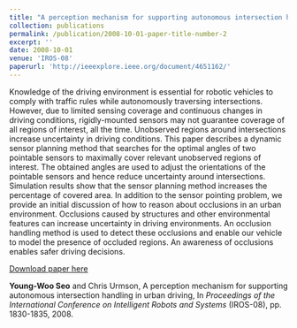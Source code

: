 ```yaml
---
title: "A perception mechanism for supporting autonomous intersection handling in urban driving"
collection: publications
permalink: /publication/2008-10-01-paper-title-number-2
excerpt: ''
date: 2008-10-01
venue: 'IROS-08'
paperurl: 'http://ieeexplore.ieee.org/document/4651162/'
---
```

Knowledge of the driving environment is essential for robotic vehicles to comply with traffic rules while autonomously traversing intersections. However, due to limited sensing coverage and continuous changes in driving conditions, rigidly-mounted sensors may not guarantee coverage of all regions of interest, all the time. Unobserved regions around intersections increase uncertainty in driving conditions. This paper describes a dynamic sensor planning method that searches for the optimal angles of two pointable sensors to maximally cover relevant unobserved regions of interest. The obtained angles are used to adjust the orientations of the pointable sensors and hence reduce uncertainty around intersections. Simulation results show that the sensor planning method increases the percentage of covered area. In addition to the sensor pointing problem, we provide an initial discussion of how to reason about occlusions in an urban environment. Occlusions caused by structures and other environmental features can increase uncertainty in driving environments. An occlusion handling method is used to detect these occlusions and enable our vehicle to model the presence of occluded regions. An awareness of occlusions enables safer driving decisions.

[Download paper here](http://ieeexplore.ieee.org/document/4651162/)

**Young-Woo Seo** and Chris Urmson, A perception mechanism for supporting autonomous intersection handling in urban driving, In <i>Proceedings of the International Conference on Intelligent Robots and Systems</i> (IROS-08), pp. 1830-1835, 2008. 